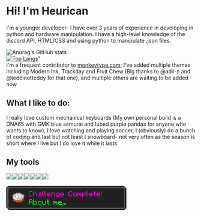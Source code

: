 # Hi! I'm Heurican
I'm a younger developer- I have over 3 years of experience in developing in python and hardware manipulation.
I have a high-level knowledge of the discord API, HTML/CSS and using python to manipulate .json files.

![Anurag's GitHub stats](https://github-readme-stats.vercel.app/api?username=batsoup804&show_icons=true&theme=aura_dark)
<br>
[![Top Langs](https://github-readme-stats.vercel.app/api/top-langs/?username=batsoup804&theme=aura_dark)](https://github.com/anuraghazra/github-readme-stats)"
<br>
I'm a frequent contributor to [monkeytype.com](https://monkeytype.com/); I've added multiple themes including Modern Ink, Trackday and Fruit Chew (Big thanks to @adii-n and @teddinotteddy for that one), and multiple others are waiting to be added now.

## What I like to do:
I really love custom mechanical keyboards (My own personal build is a DNA65 with GMK blue samurai and lubed purple pandas for anyone who wants to know), I love watching and playing soccer, I (obviously) do a bunch of coding and last but not least I snowboard- not very often as the season is short where I live but I do love it while it lasts.
## My tools

<img src="https://img.icons8.com/color/96/000000/python--v1.png"/><img src="https://img.icons8.com/color/96/000000/c-sharp-logo.png"/><img src="https://img.icons8.com/material-outlined/96/000000/github.png"/><img src="https://img.icons8.com/color/96/000000/visual-studio-code-2019.png"/><img src="https://img.icons8.com/color/96/000000/discord-logo.png"/><img src="https://img.icons8.com/ios-filled/95/000000/amd.png"/><img src="https://img.icons8.com/color/96/000000/heroku.png"/>


<img src='deeznuts.png'/>



